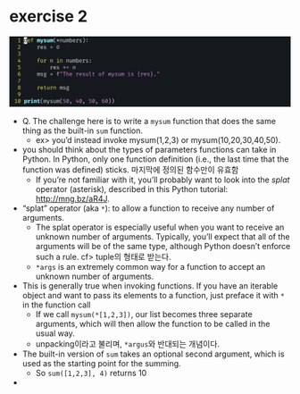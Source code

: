 # exercise 2

![image-20241006154154205](images/image-20241006154154205.png)

- Q. The challenge here is to write a `mysum` function that does the same thing as the built-in `sum` function.
  - ex> you’d instead invoke mysum(1,2,3) or mysum(10,20,30,40,50).
- you should think about the types of parameters functions can take in Python. In Python, only one function definition (i.e., the last time that the function was defined) sticks. 마지막에 정의된 함수만이 유효함
  - If you’re not familiar with it, you’ll probably want to look into the *splat* operator (asterisk), described in this Python tutorial: http://mng.bz/aR4J.
- “splat” operator (aka `*`): to allow a function to receive any number of arguments.
  - The splat operator is especially useful when you want to receive an unknown number of arguments. Typically, you’ll expect that all of the arguments will be of the same type, although Python doesn’t enforce such a rule. cf> tuple의 형태로 받는다.
  - `*args` is an extremely common way for a function to accept an unknown number of arguments.
- This is generally true when invoking functions. If you have an iterable object and want to pass its elements to a function, just preface it with `*` in the function call
  - If we call `mysum(*[1,2,3])`, our list becomes three separate arguments, which will then allow the function to be called in the usual way.
  - unpacking이라고 불리며,  `*argus`와 반대되는 개념이다.
- The built-in version of `sum` takes an optional second argument, which is used as the starting point for the summing.
  - So `sum([1,2,3], 4)` returns 10
- 